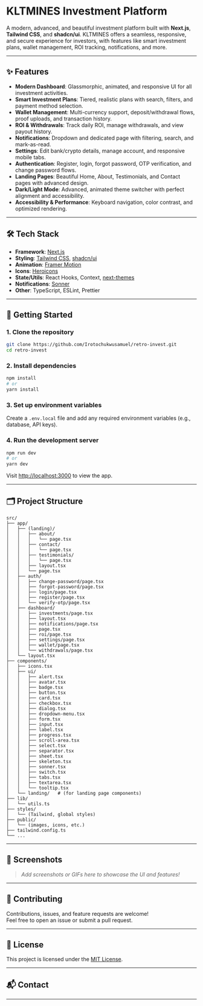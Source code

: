 # KLTMINES Investment Platform

A modern, advanced, and beautiful investment platform built with **Next.js**, **Tailwind CSS**, and **shadcn/ui**. KLTMINES offers a seamless, responsive, and secure experience for investors, with features like smart investment plans, wallet management, ROI tracking, notifications, and more.

---

## ✨ Features

- **Modern Dashboard**: Glassmorphic, animated, and responsive UI for all investment activities.
- **Smart Investment Plans**: Tiered, realistic plans with search, filters, and payment method selection.
- **Wallet Management**: Multi-currency support, deposit/withdrawal flows, proof uploads, and transaction history.
- **ROI & Withdrawals**: Track daily ROI, manage withdrawals, and view payout history.
- **Notifications**: Dropdown and dedicated page with filtering, search, and mark-as-read.
- **Settings**: Edit bank/crypto details, manage account, and responsive mobile tabs.
- **Authentication**: Register, login, forgot password, OTP verification, and change password flows.
- **Landing Pages**: Beautiful Home, About, Testimonials, and Contact pages with advanced design.
- **Dark/Light Mode**: Advanced, animated theme switcher with perfect alignment and accessibility.
- **Accessibility & Performance**: Keyboard navigation, color contrast, and optimized rendering.

---

## 🛠️ Tech Stack

- **Framework**: [Next.js](https://nextjs.org/)
- **Styling**: [Tailwind CSS](https://tailwindcss.com/), [shadcn/ui](https://ui.shadcn.com/)
- **Animation**: [Framer Motion](https://www.framer.com/motion/)
- **Icons**: [Heroicons](https://heroicons.com/)
- **State/Utils**: React Hooks, Context, [next-themes](https://github.com/pacocoursey/next-themes)
- **Notifications**: [Sonner](https://sonner.emilkowal.ski/)
- **Other**: TypeScript, ESLint, Prettier

---

## 🚀 Getting Started

### 1. Clone the repository

```bash
git clone https://github.com/Irotochukwusamuel/retro-invest.git
cd retro-invest
```

### 2. Install dependencies

```bash
npm install
# or
yarn install
```

### 3. Set up environment variables

Create a `.env.local` file and add any required environment variables (e.g., database, API keys).

### 4. Run the development server

```bash
npm run dev
# or
yarn dev
```

Visit [http://localhost:3000](http://localhost:3000) to view the app.

---

## 🗂️ Project Structure

```
src/
├── app/
│   ├── (landing)/
│   │   ├── about/
│   │   │   └── page.tsx
│   │   ├── contact/
│   │   │   └── page.tsx
│   │   ├── testimonials/
│   │   │   └── page.tsx
│   │   ├── layout.tsx
│   │   └── page.tsx
│   ├── auth/
│   │   ├── change-password/page.tsx
│   │   ├── forgot-password/page.tsx
│   │   ├── login/page.tsx
│   │   ├── register/page.tsx
│   │   └── verify-otp/page.tsx
│   ├── dashboard/
│   │   ├── investments/page.tsx
│   │   ├── layout.tsx
│   │   ├── notifications/page.tsx
│   │   ├── page.tsx
│   │   ├── roi/page.tsx
│   │   ├── settings/page.tsx
│   │   ├── wallet/page.tsx
│   │   └── withdrawals/page.tsx
│   └── layout.tsx
├── components/
│   ├── icons.tsx
│   ├── ui/
│   │   ├── alert.tsx
│   │   ├── avatar.tsx
│   │   ├── badge.tsx
│   │   ├── button.tsx
│   │   ├── card.tsx
│   │   ├── checkbox.tsx
│   │   ├── dialog.tsx
│   │   ├── dropdown-menu.tsx
│   │   ├── form.tsx
│   │   ├── input.tsx
│   │   ├── label.tsx
│   │   ├── progress.tsx
│   │   ├── scroll-area.tsx
│   │   ├── select.tsx
│   │   ├── separator.tsx
│   │   ├── sheet.tsx
│   │   ├── skeleton.tsx
│   │   ├── sonner.tsx
│   │   ├── switch.tsx
│   │   ├── tabs.tsx
│   │   ├── textarea.tsx
│   │   └── tooltip.tsx
│   └── landing/   # (for landing page components)
├── lib/
│   └── utils.ts
├── styles/
│   └── (Tailwind, global styles)
├── public/
│   └── (images, icons, etc.)
├── tailwind.config.ts
└── ...
```

---

## 📸 Screenshots

> _Add screenshots or GIFs here to showcase the UI and features!_

---

## 🤝 Contributing

Contributions, issues, and feature requests are welcome!  
Feel free to open an issue or submit a pull request.

---

## 📄 License

This project is licensed under the [MIT License](LICENSE).

---

## 📬 Contact



---

